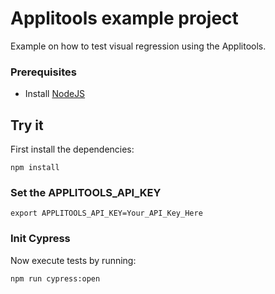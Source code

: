 # Applitools example project

Example on how to test visual regression using the Applitools.


### Prerequisites
* Install [NodeJS](http://nodejs.org/)

## Try it

First install the dependencies:

```shell
npm install 
```

### Set the APPLITOOLS_API_KEY
```shell
export APPLITOOLS_API_KEY=Your_API_Key_Here 
```


### Init Cypress

Now execute tests by running:

```shell
npm run cypress:open
```
